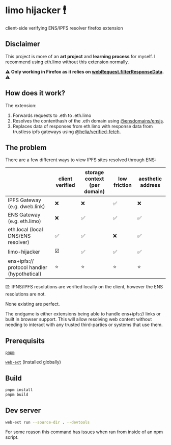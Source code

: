 # limo hijacker 🕴️

client-side verifying ENS/IPFS resolver firefox extension

## Disclaimer

This project is more of an **art project** and **learning process** for myself. I recommend using eth.limo without this extension normally.

⚠️ **Only working in Firefox as it relies on [webRequest.filterResponseData](https://developer.mozilla.org/en-US/docs/Mozilla/Add-ons/WebExtensions/API/webRequest/filterResponseData).** ⚠️

## How does it work?

The extension:
1. Forwards requests to .eth to .eth.limo
2. Resolves the contenthash of the .eth domain using [@ensdomains/ensjs](https://github.com/ensdomains/ensjs-v3).
3. Replaces data of responses from eth.limo with response data from trustless ipfs gateways using [@helia/verified-fetch](https://github.com/ipfs/helia-verified-fetch/tree/main).

## The problem

There are a few different ways to view IPFS sites resolved through ENS:

|    | client verified | storage context (per domain) | low friction | aesthetic address |
|----|----------|----------|---|---|
| IPFS Gateway (e.g. dweb.link) |❌|❌|✅|❌|
| ENS Gateway (e.g. eth.limo) |❌|✅|✅|✅|
| eth.local (local DNS/ENS resolver) |✅|✅|❌|✅|
| limo-hijacker |☑️|✅|✅|✅| 
| ens+ipfs:// protocol handler (hypothetical) |⭐|⭐|⭐|⭐| 

☑️: IPNS/IPFS resolutions are verified locally on the client, however the ENS resolutions are not.

None existing are perfect.

The endgame is either extensions being able to handle ens+ipfs:// links or built in browser support.
This will allow resolving web content without needing to interact with any trusted third-parties or systems that use them.

## Prerequisits

[`pnpm`](https://pnpm.io/)

[`web-ext`](https://www.npmjs.com/package/web-ext) (installed globally)

## Build

```bash
pnpm install
pnpm build
```

## Dev server

```bash
web-ext run --source-dir . --devtools
```

For some reason this command has issues when ran from inside of an npm script.
